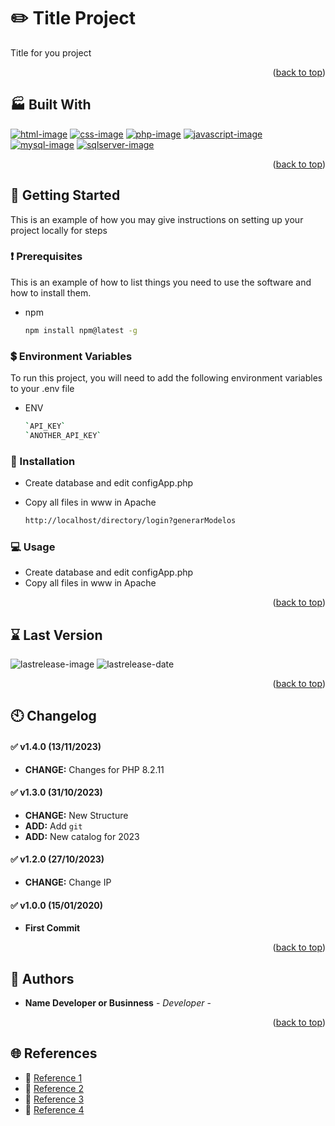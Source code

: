 <!-- EMOJIS -->

<!-- https://github.com/ikatyang/emoji-cheat-sheet/blob/master/README.md#place-building -->

<a name="readme-top"></a>

<!-- ![Logo](https://dev-to-uploads.s3.amazonaws.com/uploads/articles/th5xamgrr6se0x5ro4g6.png) -->

# ✏️ Title Project

Title for you project

<p align="right">(<a href="#readme-top">back to top</a>)</p>

## 🏭 Built With

[![html-image]][html-url]   [![css-image]][css-url] [![php-image]][php-url]   [![javascript-image]][javascript-url] [![mysql-image]][mysql-url]   [![sqlserver-image]][sqlserver-url]

<p align="right">(<a href="#readme-top">back to top</a>)</p>

## 🚀️ Getting Started

This is an example of how you may give instructions on setting up your project locally for steps

### :exclamation: Prerequisites

This is an example of how to list things you need to use the software and how to install them.

* npm
  ```sh
  npm install npm@latest -g
  ```

### :heavy_dollar_sign: Environment Variables

To run this project, you will need to add the following environment variables to your .env file

- ENV

  ```sh
  `API_KEY`
  `ANOTHER_API_KEY`
  ```

### 🚧 Installation

- Create database and edit configApp.php
- Copy all files in www in Apache
  
  ```sh
  http://localhost/directory/login?generarModelos
  ```

### :computer: Usage

- Create database and edit configApp.php
- Copy all files in www in Apache

<p align="right">(<a href="#readme-top">back to top</a>)</p>

## ⌛️ Last Version

![lastrelease-image] ![lastrelease-date]

<p align="right">(<a href="#readme-top">back to top</a>)</p>

## 🕙 Changelog

#### :white_check_mark: v1.4.0 (13/11/2023)

* **CHANGE:** Changes for PHP 8.2.11

#### :white_check_mark:  v1.3.0 (31/10/2023)

* **CHANGE:** New Structure
* **ADD:** Add `git`
* **ADD:** New catalog for 2023

#### :white_check_mark: v1.2.0 (27/10/2023)

* **CHANGE:** Change IP

#### :white_check_mark:  v1.0.0 (15/01/2020)

* **First Commit**

<p align="right">(<a href="#readme-top">back to top</a>)</p>

## 🙇 Authors

- **Name Developer or Businness** - *Developer* -
  <p align="right">(<a href="#readme-top">back to top</a>)</p>

## :globe_with_meridians: References

- :link: [Reference 1](https://choosealicense.com)
- :link: [Reference 2](https://choosealicense.com)
- :link: [Reference 3](https://choosealicense.com)
- :link: [Reference 4](https://choosealicense.com)

<!-- Markdown link & img dfn's -->

[lastrelease-image]: https://badgen.net/badge/nonecesarioversion/v1.4.0?icon=git&label=version&color=grey&labelColor=green&scale=1.2.vers3
[lastrelease-date]: https://badgen.net/badge/nonecesarioversion/10%2F11%2F2023?label=Date&color=grey&labelColor=blue&scale=1.2
[firefox-image]: https://img.shields.io/badge/Firefox-FF7139?style=for-the-badge&logo=Firefox-Browser&logoColor=white
[firefox-url]: https://www.mozilla.org/es-ES/firefox/new/
[chrome-image]: https://img.shields.io/badge/Google%20Chrome-4285F4?style=for-the-badge&logo=GoogleChrome&logoColor=white
[chrome-url]: https://www.google.com/intl/es_es/chrome/
[mysql-image]: https://img.shields.io/badge/mysql-%2300f.svg?style=for-the-badge&logo=mysql&logoColor=white
[mysql-url]: https://www.mysql.com/
[sqlserver-image]: https://img.shields.io/badge/Microsoft%20SQL%20Server-CC2927?style=for-the-badge&logo=microsoft%20sql%20server&logoColor=white
[sqlserver-url]: https://www.microsoft.com/es-es/sql-server/sql-server-downloads
[html-image]: https://img.shields.io/badge/html5-%23E34F26.svg?style=for-the-badge&logo=html5&logoColor=white
[html-url]: https://lenguajehtml.com/html/
[css-image]: https://img.shields.io/badge/css3-%231572B6.svg?style=for-the-badge&logo=css3&logoColor=whit
[css-url]: https://developer.mozilla.org/es/docs/Web/CSS
[php-image]: https://img.shields.io/badge/php-%23777BB4.svg?style=for-the-badge&logo=php&logoColor=white
[php-url]: https://www.php.net/manual/es/intro-whatis.php
[javascript-image]: https://img.shields.io/badge/javascript-%23323330.svg?style=for-the-badge&logo=javascript&logoColor=%23F7DF1E
[javascript-url]: https://www.javascript.com/
[bootstrap-image]: https://img.shields.io/badge/bootstrap-%23563D7C.svg?style=for-the-badge&logo=bootstrap&logoColor=white
[bootstrap-url]: https://getbootstrap.com/
[jira-image]: https://img.shields.io/badge/jira-%230A0FFF.svg?style=for-the-badge&logo=jira&logoColor=white
[jira-url]: https://www.atlassian.com/es/software/jira
[docker-image]: https://img.shields.io/badge/docker-%230db7ed.svg?style=for-the-badge&logo=docker&logoColor=white
[docker-url]: https://www.docker.com/
[apache-image]: https://img.shields.io/badge/apache-%23D42029.svg?style=for-the-badge&logo=apache&logoColor=white
[apache-url]: https://httpd.apache.org/
[gmail-image]: https://img.shields.io/badge/Gmail-D14836?style=for-the-badge&logo=gmail&logoColor=white
[gmail-url]: https://gmail.com/
[linkedin-image]: https://img.shields.io/badge/linkedin-%230077B5.svg?style=for-the-badge&logo=linkedin&logoColor=white
[linkedin-url]: https://es.linkedin.com/
[telegram-image]: https://img.shields.io/badge/Telegram-2CA5E0?style=for-the-badge&logo=telegram&logoColor=white
[telegram-url]: https://web.telegram.org/z/
[twitter-image]: https://img.shields.io/badge/Twitter-%231DA1F2.svg?style=for-the-badge&logo=Twitter&logoColor=white
[twitter-url]: https://twitter.com/?lang=es
[bitbucket-image]: https://img.shields.io/badge/bitbucket-%230047B3.svg?style=for-the-badge&logo=bitbucket&logoColor=white
[bitbucket-url]: https://bitbucket.org/compusof/upv/src/main/
[git-image]: https://img.shields.io/badge/git-%23F05033.svg?style=for-the-badge&logo=git&logoColor=white
[git-url]: https://git-scm.com/
[github-image]: https://img.shields.io/badge/github-%23121011.svg?style=for-the-badge&logo=github&logoColor=white
[github-url]: https://github.com/
[vscode-image]: https://img.shields.io/badge/Visual%20Studio%20Code-0078d7.svg?style=for-the-badge&logo=visual-studio-code&logoColor=white
[vscode-url]: https://code.visualstudio.com/

